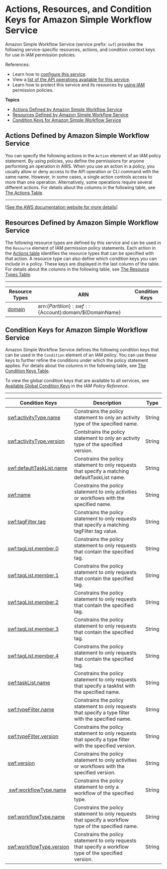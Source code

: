 # Actions, Resources, and Condition Keys for Amazon Simple Workflow Service<a name="list_amazonsimpleworkflowservice"></a>

Amazon Simple Workflow Service \(service prefix: `swf`\) provides the following service\-specific resources, actions, and condition context keys for use in IAM permission policies\.

References:
+ Learn how to [configure this service](https://docs.aws.amazon.com/amazonswf/latest/developerguide/)\.
+ View a [list of the API operations available for this service](https://docs.aws.amazon.com/amazonswf/latest/apireference/)\.
+ Learn how to protect this service and its resources by [using IAM](https://docs.aws.amazon.com/swf-dev-iam.html) permission policies\.

**Topics**
+ [Actions Defined by Amazon Simple Workflow Service](#amazonsimpleworkflowservice-actions-as-permissions)
+ [Resources Defined by Amazon Simple Workflow Service](#amazonsimpleworkflowservice-resources-for-iam-policies)
+ [Condition Keys for Amazon Simple Workflow Service](#amazonsimpleworkflowservice-policy-keys)

## Actions Defined by Amazon Simple Workflow Service<a name="amazonsimpleworkflowservice-actions-as-permissions"></a>

You can specify the following actions in the `Action` element of an IAM policy statement\. By using policies, you define the permissions for anyone performing an operation in AWS\. When you use an action in a policy, you usually allow or deny access to the API operation or CLI command with the same name\. However, in some cases, a single action controls access to more than one operation\. Alternatively, some operations require several different actions\. For details about the columns in the following table, see [The Actions Table](reference_policies_actions-resources-contextkeys.md#actions_table)\.


****  
[\[See the AWS documentation website for more details\]](http://docs.aws.amazon.com/IAM/latest/UserGuide/list_amazonsimpleworkflowservice.html)

## Resources Defined by Amazon Simple Workflow Service<a name="amazonsimpleworkflowservice-resources-for-iam-policies"></a>

The following resource types are defined by this service and can be used in the `Resource` element of IAM permission policy statements\. Each action in the [Actions table](#amazonsimpleworkflowservice-actions-as-permissions) identifies the resource types that can be specified with that action\. A resource type can also define which condition keys you can include in a policy\. These keys are displayed in the last column of the table\. For details about the columns in the following table, see [The Resource Types Table](reference_policies_actions-resources-contextkeys.md#resources_table)\.


****  

| Resource Types | ARN | Condition Keys | 
| --- | --- | --- | 
|   [ domain ](https://docs.aws.amazon.com/swf/latest/developerguide/swf-dev-domains.html)  |  arn:$\{Partition\}:swf::$\{Account\}:domain/$\{DomainName\}  |  | 

## Condition Keys for Amazon Simple Workflow Service<a name="amazonsimpleworkflowservice-policy-keys"></a>

Amazon Simple Workflow Service defines the following condition keys that can be used in the `Condition` element of an IAM policy\. You can use these keys to further refine the conditions under which the policy statement applies\. For details about the columns in the following table, see [The Condition Keys Table](reference_policies_actions-resources-contextkeys.md#context_keys_table)\.

To view the global condition keys that are available to all services, see [Available Global Condition Keys](reference_policies_condition-keys.html#AvailableKeys) in the *IAM Policy Reference*\.


****  

| Condition Keys | Description | Type | 
| --- | --- | --- | 
|   [ swf:activityType\.name ](https://docs.aws.amazon.com/amazonswf/latest/APIReference/swf-dev-iam.html#swf-dev-iam.api)  | Constrains the policy statement to only an activity type of the specified name\. | String | 
|   [ swf:activityType\.version ](https://docs.aws.amazon.com/amazonswf/latest/APIReference/swf-dev-iam.html#swf-dev-iam.api)  | Contstrains the policy statement to only an activity type of the specified version\. | String | 
|   [ swf:defaultTaskList\.name ](https://docs.aws.amazon.com/amazonswf/latest/APIReference/swf-dev-iam.html#swf-dev-iam.api)  | Constrains the policy statement to only requests that specify a matching defaultTaskList name\. | String | 
|   [ swf:name ](https://docs.aws.amazon.com/amazonswf/latest/APIReference/swf-dev-iam.html#swf-dev-iam.api)  | Constrains the policy statement to only activities or workflows with the specified name\. | String | 
|   [ swf:tagFilter\.tag ](https://docs.aws.amazon.com/amazonswf/latest/APIReference/swf-dev-iam.html#swf-dev-iam.api)  | Constrains the policy statement to only requests that specify a matching tagFilter\.tag value\. | String | 
|   [ swf:tagList\.member\.0 ](https://docs.aws.amazon.com/amazonswf/latest/APIReference/swf-dev-iam.html#swf-dev-iam.api)  | Constrains the policy statement to only requests that contain the specified tag\. | String | 
|   [ swf:tagList\.member\.1 ](https://docs.aws.amazon.com/amazonswf/latest/APIReference/swf-dev-iam.html#swf-dev-iam.api)  | Constrains the policy statement to only requests that contain the specified tag\. | String | 
|   [ swf:tagList\.member\.2 ](https://docs.aws.amazon.com/amazonswf/latest/APIReference/swf-dev-iam.html#swf-dev-iam.api)  | Constrains the policy statement to only requests that contain the specified tag\. | String | 
|   [ swf:tagList\.member\.3 ](https://docs.aws.amazon.com/amazonswf/latest/APIReference/swf-dev-iam.html#swf-dev-iam.api)  | Constrains the policy statement to only requests that contain the specified tag\. | String | 
|   [ swf:tagList\.member\.4 ](https://docs.aws.amazon.com/amazonswf/latest/APIReference/swf-dev-iam.html#swf-dev-iam.api)  | Constrains the policy statement to only requests that contain the specified tag\. | String | 
|   [ swf:taskList\.name ](https://docs.aws.amazon.com/amazonswf/latest/APIReference/swf-dev-iam.html#swf-dev-iam.api)  | Constrains the policy statement to only requests that specify a tasklist with the specified name\. | String | 
|   [ swf:typeFilter\.name ](https://docs.aws.amazon.com/amazonswf/latest/APIReference/swf-dev-iam.html#swf-dev-iam.api)  | Constrains the policy statement to only requests that specify a type filter with the specified name\. | String | 
|   [ swf:typeFilter\.version ](https://docs.aws.amazon.com/amazonswf/latest/APIReference/swf-dev-iam.html#swf-dev-iam.api)  | Constrains the policy statement to only requests that specify a type filter with the specified version\. | String | 
|   [ swf:version ](https://docs.aws.amazon.com/amazonswf/latest/APIReference/swf-dev-iam.html#swf-dev-iam.api)  | Constrains the policy statement to only activities or workflows with the specified version\. | String | 
|   [  swf:workflowType\.name ](https://docs.aws.amazon.com/amazonswf/latest/APIReference/swf-dev-iam.html#swf-dev-iam.api)  | Constrains the policy statement to only a workflow of the specified type\. | String | 
|   [ swf:workflowType\.name ](https://docs.aws.amazon.com/amazonswf/latest/APIReference/swf-dev-iam.html#swf-dev-iam.api)  | Constrains the policy statement to only requests that specify a workflow type of the specified name\. | String | 
|   [ swf:workflowType\.version ](https://docs.aws.amazon.com/amazonswf/latest/APIReference/swf-dev-iam.html#swf-dev-iam.api)  | Constrains the policy statement to only requests that specify a workflow type of the specified version\. | String | 
